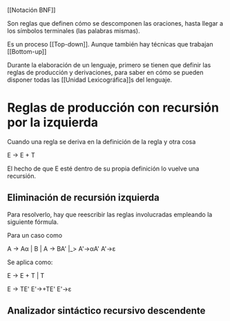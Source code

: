 [[Notación BNF]] 

Son reglas que definen cómo se descomponen las oraciones, hasta llegar a los símbolos terminales (las palabras mismas). 

Es un proceso [[Top-down]]. Aunque también hay técnicas que trabajan [[Bottom-up]] 

Durante la elaboración de un lenguaje, primero se tienen que definir las reglas de producción y derivaciones, para saber en cómo se pueden disponer todas las [[Unidad Lexicográfica]]s del lenguaje.

# Reglas de producción con recursión por la izquierda
Cuando una regla se deriva en la definición de la regla y otra cosa

E -> E + T

El hecho de que E esté dentro de su propia definición lo vuelve una recursión. 

## Eliminación de recursión izquierda
Para resolverlo, hay que reescribir las reglas involucradas empleando la siguiente fórmula.

Para un caso como

A -> Aα | B
|        A -> BA'
|_>      A'->αA'
     A'->ε   

Se aplica como:

E -> E + T | T

   E -> TE'
   E'->+TE'
   E'->ε  


## Analizador sintáctico recursivo descendente
